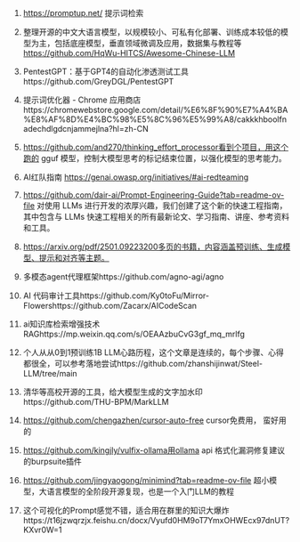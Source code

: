 1. https://promptup.net/ 提示词检索

2. 整理开源的中文大语言模型，以规模较小、可私有化部署、训练成本较低的模型为主，包括底座模型，垂直领域微调及应用，数据集与教程等 https://github.com/HqWu-HITCS/Awesome-Chinese-LLM

3. PentestGPT：基于GPT4的自动化渗透测试工具https://github.com/GreyDGL/PentestGPT

4. 提示词优化器 - Chrome 应用商店https://chromewebstore.google.com/detail/%E6%8F%90%E7%A4%BA%E8%AF%8D%E4%BC%98%E5%8C%96%E5%99%A8/cakkkhboolfnadechdlgdcnjammejlna?hl=zh-CN

5. https://github.com/and270/thinking_effort_processor看到个项目，用这个跑的 gguf 模型，控制大模型思考的</think>标记结束位置，以强化模型的思考能力。

6. AI红队指南 https://genai.owasp.org/initiatives/#ai-redteaming

7. https://github.com/dair-ai/Prompt-Engineering-Guide?tab=readme-ov-file 对使用 LLMs 进行开发的浓厚兴趣，我们创建了这个新的快速工程指南，其中包含与 LLMs 快速工程相关的所有最新论文、学习指南、讲座、参考资料和工具。

8. https://arxiv.org/pdf/2501.09223200多页的书籍，内容涵盖预训练、生成模型、提示和对齐等主题。

9. 多模态agent代理框架https://github.com/agno-agi/agno

10. AI 代码审计工具https://github.com/Ky0toFu/Mirror-Flowershttps://github.com/Zacarx/AICodeScan

11. ai知识库检索增强技术RAGhttps://mp.weixin.qq.com/s/OEAAzbuCvG3gf_mq_mrlfg

12. 个人从从0到1预训练1B LLM心路历程，这个文章是连续的，每个步骤、心得都很全，可以参考落地尝试https://github.com/zhanshijinwat/Steel-LLM/tree/main

13. 清华等高校开源的工具，给大模型生成的文字加水印https://github.com/THU-BPM/MarkLLM

14. https://github.com/chengazhen/cursor-auto-free cursor免费用， 蛮好用的

15. https://github.com/kingjly/vulfix-ollama用ollama api 格式化漏洞修复建议的burpsuite插件

16. https://github.com/jingyaogong/minimind?tab=readme-ov-file 超小模型，大语言模型的全阶段开源复现，也是一个入门LLM的教程

17.  这个可视化的Prompt感觉不错，适合用在群里的知识大爆炸https://t16jzwqrzjx.feishu.cn/docx/Vyufd0HM9oT7YmxOHWEcx97dnUT?KXvr0W=1
